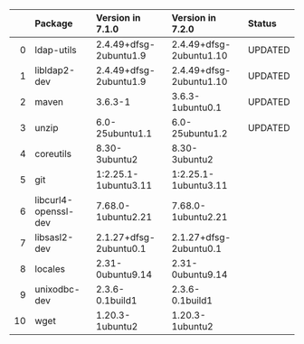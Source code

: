 <!-- markdown-link-check-disable -->

|    | Package              | Version in 7.1.0       | Version in 7.2.0        | Status   |
|---:|:---------------------|:-----------------------|:------------------------|:---------|
|  0 | ldap-utils           | 2.4.49+dfsg-2ubuntu1.9 | 2.4.49+dfsg-2ubuntu1.10 | UPDATED  |
|  1 | libldap2-dev         | 2.4.49+dfsg-2ubuntu1.9 | 2.4.49+dfsg-2ubuntu1.10 | UPDATED  |
|  2 | maven                | 3.6.3-1                | 3.6.3-1ubuntu0.1        | UPDATED  |
|  3 | unzip                | 6.0-25ubuntu1.1        | 6.0-25ubuntu1.2         | UPDATED  |
|  4 | coreutils            | 8.30-3ubuntu2          | 8.30-3ubuntu2           |          |
|  5 | git                  | 1:2.25.1-1ubuntu3.11   | 1:2.25.1-1ubuntu3.11    |          |
|  6 | libcurl4-openssl-dev | 7.68.0-1ubuntu2.21     | 7.68.0-1ubuntu2.21      |          |
|  7 | libsasl2-dev         | 2.1.27+dfsg-2ubuntu0.1 | 2.1.27+dfsg-2ubuntu0.1  |          |
|  8 | locales              | 2.31-0ubuntu9.14       | 2.31-0ubuntu9.14        |          |
|  9 | unixodbc-dev         | 2.3.6-0.1build1        | 2.3.6-0.1build1         |          |
| 10 | wget                 | 1.20.3-1ubuntu2        | 1.20.3-1ubuntu2         |          |